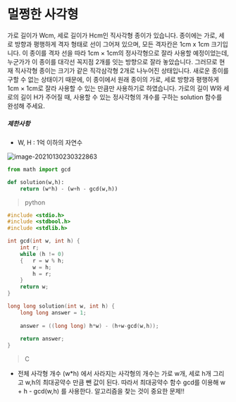 # 멀쩡한 사각형

가로 길이가 Wcm, 세로 길이가 Hcm인 직사각형 종이가 있습니다. 종이에는 가로, 세로 방향과 평행하게 격자 형태로 선이 그어져 있으며, 모든 격자칸은 1cm x 1cm 크기입니다. 이 종이를 격자 선을 따라 1cm × 1cm의 정사각형으로 잘라 사용할 예정이었는데, 누군가가 이 종이를 대각선 꼭지점 2개를 잇는 방향으로 잘라 놓았습니다. 그러므로 현재 직사각형 종이는 크기가 같은 직각삼각형 2개로 나누어진 상태입니다. 새로운 종이를 구할 수 없는 상태이기 때문에, 이 종이에서 원래 종이의 가로, 세로 방향과 평행하게 1cm × 1cm로 잘라 사용할 수 있는 만큼만 사용하기로 하였습니다.
가로의 길이 W와 세로의 길이 H가 주어질 때, 사용할 수 있는 정사각형의 개수를 구하는 solution 함수를 완성해 주세요.

##### 제한사항

- W, H : 1억 이하의 자연수

![image-20210130230322863](C:\Users\jinsa\AppData\Roaming\Typora\typora-user-images\image-20210130230322863.png)

```python
from math import gcd

def solution(w,h):
    return (w*h) - (w+h - gcd(w,h))
```

> python



```c
#include <stdio.h>
#include <stdbool.h>
#include <stdlib.h>

int gcd(int w, int h) {
    int r;
    while (h != 0)
    {   r = w % h;
        w = h;
        h = r;
    } 
    return w;
}

long long solution(int w, int h) {
    long long answer = 1;
    
    answer = ((long long) h*w) - (h+w-gcd(w,h));
    
    return answer;
}
```

> C

-  전체 사각형 개수 (w*h) 에서 사라지는 사각형의 개수는 가로 w개, 세로 h개 그리고 w,h의 최대공약수 만큼 뺀 값이 된다. 따라서 최대공약수 함수 gcd를 이용해 w + h - gcd(w,h) 를 사용한다. 알고리즘을 찾는 것이 중요한 문제!!



